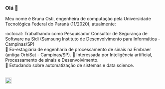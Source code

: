 ### Olá 👋

Meu nome é Bruna Osti, engenheira de computação pela Universidade Tecnológica Federal do Paraná (11/2020), atualmente:

:octocat: Trabalhando como Pesquisador Consultor de Segurança de Software na Sidi (Samsung Instituto de Desenvolvimento para Informática - Campinas/SP) <br>
:briefcase: Ex-estagiária de engenharia de processamento de sinais na Embraer (antiga OrbiSat - Campinas/SP).
:telescope:  Interessada por Inteligência artificial, Processamento de sinais e Desenvolvimento. <br>
:ledger:  Estudando sobre automatização de sistemas e data science.<br> 
<br>

<a href = "https://www.linkedin.com/in/brunaosti19/"><img src="https://media.glassdoor.com/sqll/34865/linkedin-squarelogo-1559685522766.png" width=20 height=20></a> 
